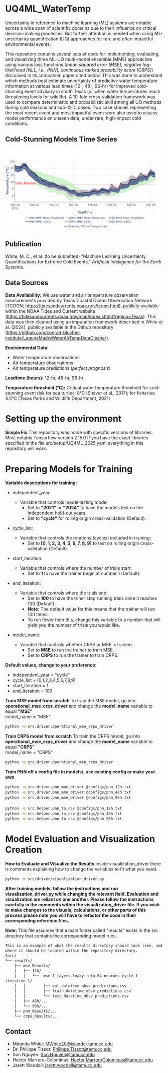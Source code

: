 # UQ4ML_WaterTemp
Uncertainty in reference to machine learning (ML) systems are notable across a wide span of scientific domains due to their influence on critical decision-making processes. But further attention is needed when using ML-uncertainty quantification (UQ) approaches for rare and often impactful environmental events.  

This repository contains several sets of code for implementing, evaluating, and visualizing three ML-UQ multi-model ensemble (MME) approaches using various loss functions (_mean squared error [MSE], negative log-likelihood [NLL, i.e., PNN], continuous ranked probability score [CRPS]_) discussed in its companion paper cited below. This was done to understand which methods best estimate uncertainty of predictive water temperature information at various lead times (12-, 48-, 96-hr) for improved cold-stunning event advisory in south Texas (or when water temperatures reach threatening levels for wildlife). A 10-fold cross-validation framework was used to compare deterministic and probabilistic skill among all UQ methods during cold seasons and sub-12°C cases. Two case studies representing the most recent event and most impactful event were also used to assess model performance on unseen data, under rare, high-impact cold conditions. 

## Cold-Stunning Models Time Series
![ColdStunNet Overview](images/image10.png)

## Publication
White, M. C., et al. (to be submitted) "Machine Learning Uncertainty Quantifications for Extreme Cold Events." _Artificial Intelligence for the Earth Systems._

## Data Sources

**Data Availability:**
We use water and air temperature observation measurements provided by Texas Coastal Ocean Observation Network (TCOON; https://tidesandcurrents.noaa.gov/tcoon.html), publicly available within the NOAA Tides and Current website (https://tidesandcurrents.noaa.gov/map/index.shtml?region=Texas). This data was then cleaned using an imputation framework described in White et al. (2024), publicly available in the Github repository (https://github.com/conrad-blucher-institute/LagunaMadreWaterAirTempDataCleaner).

**Environmental Data:**
- Water temperature observations
- Air temperature observations
- Air temperature predictions (_perfect prognosis_)

**Leadtime (hours):** 12-hr, 48-hr, 96-hr

**Temperature threshold (°C):** Critical water temperature threshold for cold-stunning event risk for sea turtles: 8°C (Shaver et al., 2017); for fisheries: 4.5°C (Texas Parks and Wildlife Department, 2021)


# Setting up the environment
**Simple Fix**
This repository was made with specific versions of libraries. Most notably Tensorflow version 2.15.0
If you have the exact libraries specified in the file src/setup/UQ4ML_2025.yaml everything in this repository will work. 

# Preparing Models for Training
**Variable descriptions for training:**
* independent_year: 
    * Variable that controls model testing mode:
        * Set to **"2021"** or **"2024"** to have the models test on the independent hold-out years.
        * Set to **"cycle"** for rolling origin cross-validation (Default).
     
* cycle_list:
    * Variable that controls the rotations (cycles) included in training:
        * Set to **[0, 1, 2, 3, 4, 5, 6, 7, 8, 9]** to test on rolling origin cross-validation (Default).
     
* start_iteration:
    * Variable that controls where the number of trials start:
        * Set to **1** to have the trainer begin at number 1 (Default).
        
* end_iteration:
    * Variable that controls where the trials end:
        * Set to **100** to have the triner stop running trials once it reaches 100 (Default).
        * **Note:** The default value for this means that the trainer will run 100 times.
        * To run fewer then this, change this variable to a number that will yield you the number of trials you would like.
     
* model_name:
    * Variable that controls whether CRPS or MSE is trained.
        * Set to **MSE** to run the trainer to train MSE.
        * Set to **CRPS** to run the trainer to train CRPS. 


**Default values, change to your preference:** 
* independent_year = "cycle"
* cycle_list = [0,1,2,3,4,5,6,7,8,9] 
* start_iteration = 1 
* end_iteration = 100 

**Train MSE model from scratch**
To train the MSE model, go into **operational_mse_crps_driver** and change the **model_name** variable to equal **"MSE"** <br>
model_name = "MSE"
```bash
python -m src.driver.operational_mse_crps_driver 
```

**Train CRPS model from scratch**
To train the CRPS model, go into **operational_mse_crps_driver** and change the **model_name** variable to equal **"CRPS"**<br>
model_name = "CRPS" 
```bash
python -m src.driver.operational_mse_crps_driver 
```

**Train PNN off a config file in models/, use existing config or make your own**
```bash
python -m src.driver.pnn_mme_driver @configs/pnn_12h.txt
python -m src.driver.pnn_mme_driver @configs/pnn_48h.txt
python -m src.driver.pnn_mme_driver @configs/pnn_96h.txt

python -m src.helper.pnn_to_csv @configs/pnn_12h.txt
python -m src.helper.pnn_to_csv @configs/pnn_48h.txt
python -m src.helper.pnn_to_csv @configs/pnn_96h.txt
```
# Model Evaluation and Visualization Creation
**How to Evaluate and Visualize the Results**
inside visualization_driver there is comments explaining how to change the variables to fit what you need.
```bash
python -m src/driver/visualization_driver.py
```
**After training models, follow the instructions and run visualization_driver.py while changing the relevant field. Evaluation and visualization are reliant on one another. Please follow the instructions carefully in the comments within the visualization_driver file.
If you wish to make changes to the visuals, calculations, or other parts of this process please note you will have to refactor the code in their correspondng reference files.**

**Note:** This file assumes that a main folder called "results" exists in the src directory that contains the corresponding model runs.
```
This is an example of what the results directory should look like, and where it should be located within the repository directory.
$src/
└── results/
    ├── mse_Results/
    │   ├── 12h/
    │   │   └──  mse-1_layers-leaky_relu-64_neurons-cycle_1-iteration_1/
    │   │        ├── val_datetime_obsv_predictions.csv
    │   │        ├── train_datetime_obsv_predictions.csv
    │   │        └── test_datetime_obsv_predictions.csv
    │   ├── 48h/...
    │   └── 96h/...
    ├── pnn_Results/...
    └── crps_Results/...
```

## Contact
* Miranda White: [MWhite20@islander.tamucc.edu](mailto:mwhite20@islander.tamucc.edu) <br>
* Dr. Philippe Tissot: [Philippe.Tissot@tamucc.edu](mailto:Philippe.Tissot@tamucc.edu)<br>
* Son Nguyen: [Son.Nguyen@tamucc.edu](mailto:Son.Nguyen@tamucc.edu) <br>
* Hector Marrero-Colominas: [Hector.MarreroColominas@tamucc.edu](mailto:Hector.MarreroColominas@tamucc.edu) <br>
* Jarett Woodall: [jarett.woodall@tamucc.edu](mailto:jarett.woodall@tamucc.edu) <br>
